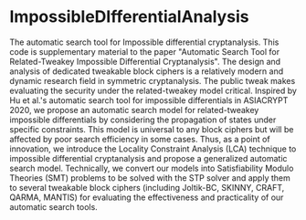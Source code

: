 # ImpossibleDIfferentialAnalysis
The automatic search tool for Impossible differential cryptanalysis.
This code is supplementary material to the paper "Automatic Search Tool for Related-Tweakey Impossible Differential Cryptanalysis".
The design and analysis of dedicated tweakable block ciphers is a relatively modern and dynamic research field in symmetric cryptanalysis. The public tweak makes evaluating the security under the related-tweakey model critical. Inspired by Hu et al.'s automatic search tool for impossible differentials in ASIACRYPT 2020, we propose an automatic search model for related-tweakey impossible differentials by considering the propagation of states under specific constraints. This model is universal to any block ciphers but will be affected by poor search efficiency in some cases. Thus, as a point of innovation, we introduce the Locality Constraint Analysis (LCA) technique to impossible differential cryptanalysis and propose a generalized automatic search model. Technically, we convert our models into Satisfiability Modulo Theories (SMT) problems to be solved with the STP solver and apply them to several tweakable block ciphers (including Joltik-BC, SKINNY, CRAFT, QARMA, MANTIS) for evaluating the effectiveness and practicality of our automatic search tools. 
